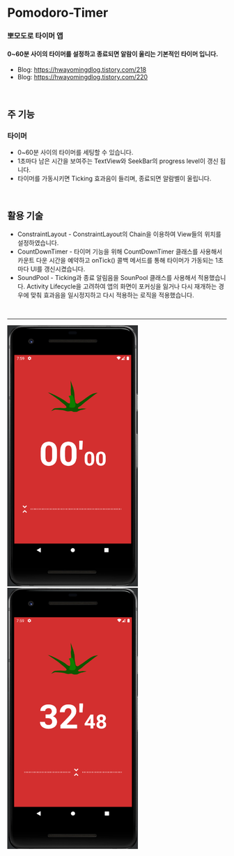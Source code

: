 # Pomodoro-Timer
### 뽀모도로 타이머 앱

#### 0~60분 사이의 타이머를 설정하고 종료되면 알람이 울리는 기본적인 타이머 입니다.
* Blog: <https://hwayomingdlog.tistory.com/218>
* Blog: <https://hwayomingdlog.tistory.com/220>
</br>

## 주 기능
### 타이머
* 0~60분 사이의 타이머를 세팅할 수 있습니다.
* 1초마다 남은 시간을 보여주는 TextView와 SeekBar의 progress level이 갱신 됩니다.
* 타이머를 가동시키면 Ticking 효과음이 들리며, 종료되면 알람벨이 울립니다.
</br>

## 활용 기술
* ConstraintLayout - ConstraintLayout의 Chain을 이용하여 View들의 위치를 설정하였습니다.
* CountDownTimer - 타이머 기능을 위해 CountDownTimer 클래스를 사용해서 카운트 다운 시간을 예약하고 onTick() 콜백 메서드를 통해 타이머가 가동되는 1초마다 UI를 갱신시켰습니다. 
* SoundPool - Ticking과 종료 알림음을 SounPool 클래스를 사용해서 적용했습니다. Activity Lifecycle을 고려하여 앱의 화면이 포커싱을 잃거나 다시 재개하는 경우에 맞춰 효과음을 일시정지하고 다시 적용하는 로직을 적용했습니다.
</br>

***
<img src="/img/img0.png" width="300px" height="600px" title="" alt=""></img><br/>
<img src="/img/img1.png" width="300px" height="600px" title="" alt=""></img>


